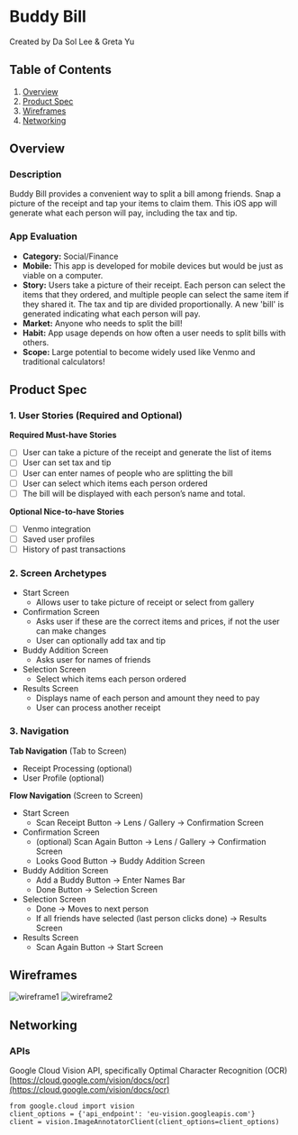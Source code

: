 # Buddy Bill
Created by Da Sol Lee & Greta Yu

## Table of Contents
1. [Overview](#Overview)
2. [Product Spec](#Product-Spec)
3. [Wireframes](#Wireframes)
4. [Networking](#Networking)

## Overview
### Description
Buddy Bill provides a convenient way to split a bill among friends. 
Snap a picture of the receipt and tap your items to claim them. 
This iOS app will generate what each person will pay, including the tax and tip.

### App Evaluation
- **Category:** Social/Finance
- **Mobile:** This app is developed for mobile devices but would be just as viable on a computer. 
- **Story:** Users take a picture of their receipt. Each person can select the items that they ordered, and multiple people can select the same item if they shared it. The tax and tip are divided proportionally. A new 'bill' is generated indicating what each person will pay.
- **Market:** Anyone who needs to split the bill! 
- **Habit:** App usage depends on how often a user needs to split bills with others.
- **Scope:** Large potential to become widely used like Venmo and traditional calculators!

## Product Spec
### 1. User Stories (Required and Optional)
**Required Must-have Stories**
- [ ] User can take a picture of the receipt and generate the list of items
- [ ] User can set tax and tip
- [ ] User can enter names of people who are splitting the bill
- [ ] User can select which items each person ordered
- [ ] The bill will be displayed with each person’s name and total.

**Optional Nice-to-have Stories**
- [ ] Venmo integration
- [ ] Saved user profiles
- [ ] History of past transactions

### 2. Screen Archetypes
* Start Screen
    * Allows user to take picture of receipt or select from gallery
* Confirmation Screen
    * Asks user if these are the correct items and prices, if not the user can make changes
    * User can optionally add tax and tip
* Buddy Addition Screen
    * Asks user for names of friends
* Selection Screen
    * Select which items each person ordered
* Results Screen
    * Displays name of each person and amount they need to pay
    * User can process another receipt

### 3. Navigation
**Tab Navigation** (Tab to Screen)
* Receipt Processing (optional)
* User Profile (optional)

**Flow Navigation** (Screen to Screen)
* Start Screen
    * Scan Receipt Button -> Lens / Gallery -> Confirmation Screen
* Confirmation Screen
    * (optional) Scan Again Button -> Lens / Gallery -> Confirmation Screen
    * Looks Good Button -> Buddy Addition Screen
* Buddy Addition Screen
    * Add a Buddy Button -> Enter Names Bar
    * Done Button -> Selection Screen
* Selection Screen
    * Done -> Moves to next person
    * If all friends have selected (last person clicks done) -> Results Screen
* Results Screen
    * Scan Again Button -> Start Screen

## Wireframes
![wireframe1](https://user-images.githubusercontent.com/47064584/76282274-7cdf3800-6254-11ea-8625-6f292992719e.png)
![wireframe2](https://user-images.githubusercontent.com/47064584/76282276-7ea8fb80-6254-11ea-93b2-c4ad1bdc3b73.png)

## Networking
### APIs
Google Cloud Vision API, specifically Optimal Character Recognition (OCR)
[https://cloud.google.com/vision/docs/ocr](https://cloud.google.com/vision/docs/ocr)

```
from google.cloud import vision
client_options = {'api_endpoint': 'eu-vision.googleapis.com'}
client = vision.ImageAnnotatorClient(client_options=client_options)
```
